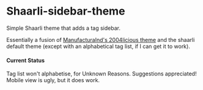 # Shaarli-sidebar-theme
Simple Shaarli theme that adds a tag sidebar.

Essentially a fusion of [ManufacturaInd's 2004licious theme](https://github.com/ManufacturaInd/shaarli-2004licious-theme) and the shaarli default theme (except with an alphabetical tag list, if I can get it to work).

#### Current Status
Tag list won't alphabetise, for Unknown Reasons. Suggestions appreciated!  
Mobile view is ugly, but it does work.  
